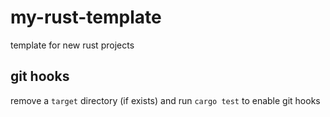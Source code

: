 # my-rust-template
template for new rust projects

## git hooks
remove a `target` directory (if exists) and run `cargo test` to enable git hooks
